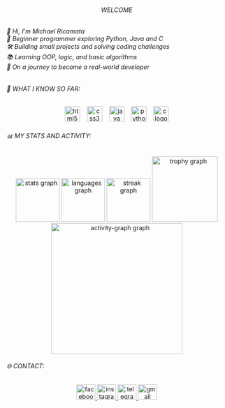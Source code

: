 <h6 align="center">WELCOME</h6>

<h6 align="left">👋 Hi, I'm Michael Ricamata <br>🧠 Beginner programmer exploring Python, Java and C<br>🛠️ Building small projects and solving coding challenges  <br>📚 Learning OOP, logic, and basic algorithms  <br>🚀 On a journey to become a real-world developer</h6>

<h6 align="left">🌟 WHAT I KNOW SO FAR:</h6>

<div align="center">
  <img src="https://cdn.jsdelivr.net/gh/devicons/devicon/icons/html5/html5-original.svg" height="35" alt="html5 logo"  />
  <img width="8" />
  <img src="https://cdn.jsdelivr.net/gh/devicons/devicon/icons/css3/css3-original.svg" height="35" alt="css3 logo"  />
  <img width="8" />
  <img src="https://cdn.jsdelivr.net/gh/devicons/devicon/icons/java/java-original.svg" height="35" alt="java logo"  />
  <img width="8" />
  <img src="https://cdn.jsdelivr.net/gh/devicons/devicon/icons/python/python-original.svg" height="35" alt="python logo"  />
  <img width="8" />
  <img src="https://cdn.jsdelivr.net/gh/devicons/devicon/icons/c/c-original.svg" height="35" alt="c logo"  />
</div>

<h6 align="left">📊 MY STATS AND ACTIVITY:</h6>

<div align="center">
  <img src="https://github-readme-stats.vercel.app/api?username=MikeyMadeIt&hide_title=true&hide_rank=false&show_icons=false&include_all_commits=true&count_private=true&disable_animations=true&theme=dracula&locale=en&hide_border=true&order=1" height="100" alt="stats graph"  />
  <img src="https://github-readme-stats.vercel.app/api/top-langs?username=MikeyMadeIt&locale=en&hide_title=true&layout=compact&langs_count=6&theme=dracula&hide_border=true&order=2&custom_title=MY%20LANGUAGES" height="100" alt="languages graph"  />
  <img src="https://streak-stats.demolab.com?user=MikeyMadeIt&locale=en&mode=daily&theme=dracula&hide_border=true&border_radius=5&date_format=j/n%5B/Y%5D&order=3" height="100" alt="streak graph"  />
  <img src="https://github-profile-trophy.vercel.app?username=MikeyMadeIt&theme=dracula&column=-1&row=1&margin-w=8&margin-h=8&no-bg=false&no-frame=true&order=4" height="150" alt="trophy graph"  />
  <img src="https://github-readme-activity-graph.vercel.app/graph?username=MikeyMadeIt&radius=16&theme=react&area=true&order=5&hide_border=true&hide_title=true" height="300" alt="activity-graph graph"  />
</div>

<h6 align="left">🌐 CONTACT:</h6>

<div align="center">
  <a href="https://www.facebook.com/mikeymansta" target="_blank">
    <img src="https://raw.githubusercontent.com/maurodesouza/profile-readme-generator/master/src/assets/icons/social/facebook/default.svg" width="43" height="35" alt="facebook logo"  />
  </a>
  <a href="https://www.instagram.com/mikieeyy" target="_blank">
    <img src="https://raw.githubusercontent.com/maurodesouza/profile-readme-generator/master/src/assets/icons/social/instagram/default.svg" width="43" height="35" alt="instagram logo"  />
  </a>
  <a href="t.me/mikeymansta" target="_blank">
    <img src="https://raw.githubusercontent.com/maurodesouza/profile-readme-generator/master/src/assets/icons/social/telegram/default.svg" width="43" height="35" alt="telegram logo"  />
  </a>
  <a href="michaelangeloricamata@gmail.com" target="_blank">
    <img src="https://raw.githubusercontent.com/maurodesouza/profile-readme-generator/master/src/assets/icons/social/gmail/default.svg" width="43" height="35" alt="gmail logo"  />
  </a>
</div>
